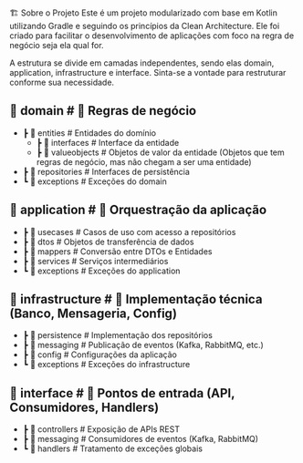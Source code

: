 🏗️ Sobre o Projeto
Este é um projeto modularizado com base em Kotlin utilizando Gradle e seguindo os princípios da Clean Architecture. Ele foi criado para facilitar o desenvolvimento de aplicações com foco na regra de negócio seja ela qual for.

A estrutura se divide em camadas independentes, sendo elas domain, application, infrastructure e interface.
Sinta-se a vontade para restruturar conforme sua necessidade.

## 📂 domain          # 📌 Regras de negócio
 - ┣ 📂 entities     # Entidades do domínio
   - ┣ 📂 interfaces     # Interface da entidade
   - ┣ 📂 valueobjects     # Objetos de valor da entidade (Objetos que tem regras de negócio, mas não chegam a ser uma entidade)
 - ┣ 📂 repositories # Interfaces de persistência
 - ┗ 📂 exceptions   # Exceções do domain

## 📂 application     # 📌 Orquestração da aplicação
 - ┣ 📂 usecases     # Casos de uso com acesso a repositórios
 - ┣ 📂 dtos         # Objetos de transferência de dados
 - ┣ 📂 mappers      # Conversão entre DTOs e Entidades
 - ┣ 📂 services     # Serviços intermediários
 - ┗ 📂 exceptions   # Exceções do application

## 📂 infrastructure  # 📌 Implementação técnica (Banco, Mensageria, Config)
 - ┣ 📂 persistence  # Implementação dos repositórios
 - ┣ 📂 messaging    # Publicação de eventos (Kafka, RabbitMQ, etc.)
 - ┣ 📂 config       # Configurações da aplicação
 - ┗ 📂 exceptions   # Exceções do infrastructure

## 📂 interface       # 📌 Pontos de entrada (API, Consumidores, Handlers)
 - ┣ 📂 controllers  # Exposição de APIs REST
 - ┣ 📂 messaging    # Consumidores de eventos (Kafka, RabbitMQ)
 - ┗ 📂 handlers     # Tratamento de exceções globais
